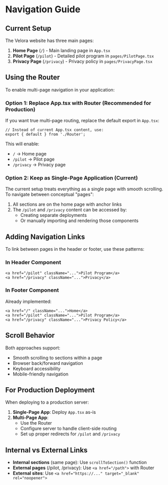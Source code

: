 # Navigation Guide

## Current Setup

The Velora website has three main pages:

1. **Home Page** (`/`) - Main landing page in `App.tsx`
2. **Pilot Page** (`/pilot`) - Detailed pilot program in `pages/PilotPage.tsx`
3. **Privacy Page** (`/privacy`) - Privacy policy in `pages/PrivacyPage.tsx`

## Using the Router

To enable multi-page navigation in your application:

### Option 1: Replace App.tsx with Router (Recommended for Production)

If you want true multi-page routing, replace the default export in `App.tsx`:

```tsx
// Instead of current App.tsx content, use:
export { default } from './Router';
```

This will enable:
- `/` → Home page
- `/pilot` → Pilot page
- `/privacy` → Privacy page

### Option 2: Keep as Single-Page Application (Current)

The current setup treats everything as a single page with smooth scrolling. To navigate between conceptual "pages":

1. All sections are on the home page with anchor links
2. The `/pilot` and `/privacy` content can be accessed by:
   - Creating separate deployments
   - Or manually importing and rendering those components

## Adding Navigation Links

To link between pages in the header or footer, use these patterns:

### In Header Component

```tsx
<a href="/pilot" className="...">Pilot Program</a>
<a href="/privacy" className="...">Privacy</a>
```

### In Footer Component

Already implemented:
```tsx
<a href="/" className="...">Home</a>
<a href="/pilot" className="...">Pilot Program</a>
<a href="/privacy" className="...">Privacy Policy</a>
```

## Scroll Behavior

Both approaches support:
- Smooth scrolling to sections within a page
- Browser back/forward navigation
- Keyboard accessibility
- Mobile-friendly navigation

## For Production Deployment

When deploying to a production server:

1. **Single-Page App**: Deploy `App.tsx` as-is
2. **Multi-Page App**: 
   - Use the Router
   - Configure server to handle client-side routing
   - Set up proper redirects for `/pilot` and `/privacy`

## Internal vs External Links

- **Internal sections** (same page): Use `scrollToSection()` function
- **External pages** (/pilot, /privacy): Use `<a href="/path">` with Router
- **External sites**: Use `<a href="https://..." target="_blank" rel="noopener">`
